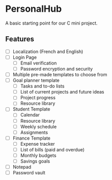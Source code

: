 # PersonalHub
A basic starting point for our C mini project.

## Features
- [ ] Localization (French and English)
- [ ] Login Page
  - [ ] Email verification
  - [ ] Password encryption and security
- [ ] Multiple pre-made templates to choose from
- [ ] Goal planner template
  - [ ] Tasks and to-do lists
  - [ ] List of current projects and future ideas
  - [ ] Project progress
  - [ ] Resource library
- [ ] Student Template
  - [ ] Calendar
  - [ ] Resource library
  - [ ] Weekly schedule
  - [ ] Assignments
- [ ] Finance Template
  - [ ] Expense tracker
  - [ ] List of bills (paid and overdue)
  - [ ] Monthly budgets
  - [ ] Savings goals
- [ ] Notepad
- [ ] Password vault
